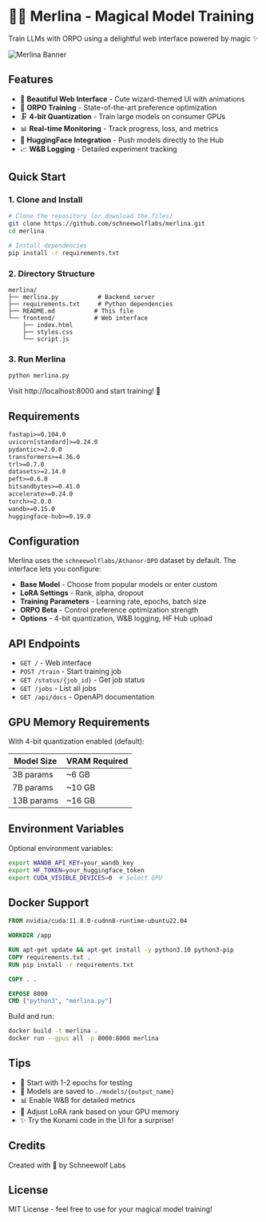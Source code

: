 # 🧙‍♀️ Merlina - Magical Model Training

Train LLMs with ORPO using a delightful web interface powered by magic ✨

![Merlina Banner](https://img.shields.io/badge/Merlina-Magical%20Training-c042ff?style=for-the-badge&logo=data:image/png;base64,iVBORw0KGgoAAAANSUhEUgAAAAEAAAABCAYAAAAfFcSJAAAADUlEQVR42mNkYPhfDwAChwGA60e6kgAAAABJRU5ErkJggg==)

## Features

- 🎨 **Beautiful Web Interface** - Cute wizard-themed UI with animations
- 🚀 **ORPO Training** - State-of-the-art preference optimization
- 🗜️ **4-bit Quantization** - Train large models on consumer GPUs
- 📊 **Real-time Monitoring** - Track progress, loss, and metrics
- 🤗 **HuggingFace Integration** - Push models directly to the Hub
- 📈 **W&B Logging** - Detailed experiment tracking

## Quick Start

### 1. Clone and Install

```bash
# Clone the repository (or download the files)
git clone https://github.com/schneewolflabs/merlina.git
cd merlina

# Install dependencies
pip install -r requirements.txt
```

### 2. Directory Structure

```
merlina/
├── merlina.py           # Backend server
├── requirements.txt     # Python dependencies
├── README.md           # This file
└── frontend/           # Web interface
    ├── index.html
    ├── styles.css
    └── script.js
```

### 3. Run Merlina

```bash
python merlina.py
```

Visit http://localhost:8000 and start training! 🎉

## Requirements

```txt
fastapi>=0.104.0
uvicorn[standard]>=0.24.0
pydantic>=2.0.0
transformers>=4.36.0
trl>=0.7.0
datasets>=2.14.0
peft>=0.6.0
bitsandbytes>=0.41.0
accelerate>=0.24.0
torch>=2.0.0
wandb>=0.15.0
huggingface-hub>=0.19.0
```

## Configuration

Merlina uses the `schneewolflabs/Athanor-DPO` dataset by default. The interface lets you configure:

- **Base Model** - Choose from popular models or enter custom
- **LoRA Settings** - Rank, alpha, dropout
- **Training Parameters** - Learning rate, epochs, batch size
- **ORPO Beta** - Control preference optimization strength
- **Options** - 4-bit quantization, W&B logging, HF Hub upload

## API Endpoints

- `GET /` - Web interface
- `POST /train` - Start training job
- `GET /status/{job_id}` - Get job status
- `GET /jobs` - List all jobs
- `GET /api/docs` - OpenAPI documentation

## GPU Memory Requirements

With 4-bit quantization enabled (default):

| Model Size | VRAM Required |
|------------|---------------|
| 3B params  | ~6 GB         |
| 7B params  | ~10 GB        |
| 13B params | ~16 GB        |

## Environment Variables

Optional environment variables:

```bash
export WANDB_API_KEY=your_wandb_key
export HF_TOKEN=your_huggingface_token
export CUDA_VISIBLE_DEVICES=0  # Select GPU
```

## Docker Support

```dockerfile
FROM nvidia/cuda:11.8.0-cudnn8-runtime-ubuntu22.04

WORKDIR /app

RUN apt-get update && apt-get install -y python3.10 python3-pip
COPY requirements.txt .
RUN pip install -r requirements.txt

COPY . .

EXPOSE 8000
CMD ["python3", "merlina.py"]
```

Build and run:
```bash
docker build -t merlina .
docker run --gpus all -p 8000:8000 merlina
```

## Tips

- 🎯 Start with 1-2 epochs for testing
- 💾 Models are saved to `./models/{output_name}`
- 📊 Enable W&B for detailed metrics
- 🔧 Adjust LoRA rank based on your GPU memory
- ✨ Try the Konami code in the UI for a surprise!

## Credits

Created with 💜 by Schneewolf Labs

## License

MIT License - feel free to use for your magical model training!